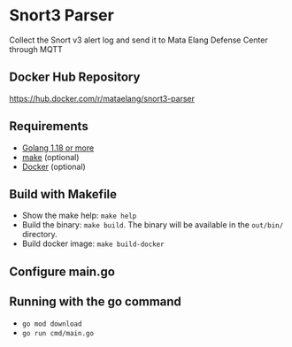 # Snort3 Parser

Collect the Snort v3 alert log and send it to Mata Elang Defense Center through MQTT

## Docker Hub Repository

https://hub.docker.com/r/mataelang/snort3-parser

## Requirements
 - [Golang 1.18 or more](https://go.dev/dl)
 - [make](https://www.gnu.org/software/make) (optional)
 - [Docker](https://docs.docker.com/engine) (optional)

## Build with Makefile
 - Show the make help: `make help`
 - Build the binary: `make build`.
    The binary will be available in the `out/bin/` directory.
 - Build docker image: `make build-docker`

## Configure main.go
## Running with the go command
 - `go mod download`
 - `go run cmd/main.go`
